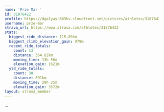 ```yaml
---
name: 'Prze Mar '
id: 31876422
profile: https://dgalywyr863hv.cloudfront.net/pictures/athletes/31876422/22548952/3/large.jpg
username: prze-mar
strava_url: https://www.strava.com/athletes/31876422
stats:
  biggest_ride_distance: 115.89km
  biggest_climb_elevation_gain: 979m
  recent_ride_totals:
    count: 13
    distance: 364.82km
    moving_time: 13h 56m
    elevation_gain: 1621m
  ytd_ride_totals:
    count: 30
    distance: 891km
    moving_time: 29h 25m
    elevation_gain: 3572m
layout: strava_member
--- 
```

...
